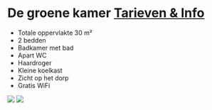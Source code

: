 # De groene kamer [Tarieven & Info](/nl/tarieven/)

* Totale oppervlakte 30 m²
* 2 bedden
* Badkamer met bad
* Apart WC
* Haardroger
* Kleine koelkast 
* Zicht op het dorp
* Gratis WiFi

![](/images/chambre-verte.jpg)
![](/images/chambre-verte-detail.jpg)
